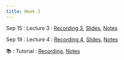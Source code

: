 ```yaml
---
title: Week 3
---
```


Sep 15
: Lecture 3
  : [Recording 3](https://moodle.hku.hk/mod/lti/view.php?id=2690531), [Slides](https://docs.google.com/presentation/d/1UeZHrCAVSulxdiGdnYveTzIJ7gYvLLt-SNw2VxLPP9k/edit#slide=id.gf5583ae1f7_0_162), [Notes](https://colab.research.google.com/drive/1jf7h4VFxoyeflE7oC2zM7shGg65o1zEG?usp=sharing)
  
Sep 19
: Lecture 4
  : [Recording 4](https://moodle.hku.hk/mod/lti/view.php?id=2690531), [Slides](), [Notes]()
 
 📚
: Tutorial
  : [Recording](https://moodle.hku.hk/mod/lti/view.php?id=2690531), [Notes](https://colab.research.google.com/drive/1jf7h4VFxoyeflE7oC2zM7shGg65o1zEG#scrollTo=84HYbYg_1Lod)